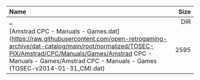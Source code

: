 |Name|Size|
|:---|---:|
|[..](../index.html)|DIR|
|[Amstrad CPC - Manuals - Games.dat](https://raw.githubusercontent.com/open-retrogaming-archive/dat-catalog/main/root/normalized/TOSEC-PIX/Amstrad/CPC/Manuals/Games/Amstrad CPC - Manuals - Games/Amstrad CPC - Manuals - Games (TOSEC-v2014-01-31_CM).dat)|2595|
